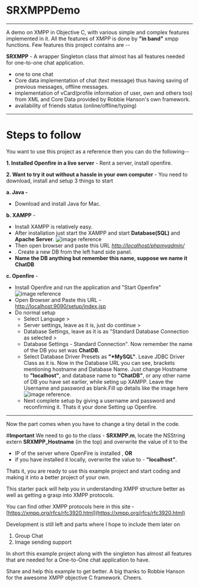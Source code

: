 # **SRXMPPDemo**

----------

A demo on XMPP in Objective C, with various simple and complex features implemented in it. All the features of XMPP is done by **"in band"** xmpp functions.
Few features this project contains are --


**SRXMPP** - A wrapper Singleton class that almost has all features needed for one-to-one chat application.

 - one to one chat
 - Core data implementation of chat (text message) thus having saving of previous messages, offline messages.
 - implementation of vCard(profile information of user, own and others too) from XML and Core Data provided by Robbie Hanson's own framework.
 - availability of friends status (online/offline/typing)

----------
# **Steps to follow**

You want to use this project as a reference then you can do the following-- 

**1. Installed Openfire in a live server**	 - Rent a server, install openfire.

**2. Want to try it out without a hassle in your own computer** - 
You need to download, install and setup 3 things to start

**a. Java -** 
 - Download and install Java for Mac.
  
**b. XAMPP** - 
 
 - Install XAMPP is relatively easy. 
 - After installation just start the XAMPP and start **Database(SQL)** and **Apache Server**.
  ![image reference](http://i.imgur.com/mXQmnhh.png?1)
 - Then open browser and paste this URL 
[*http://localhost/phpmyadmin/*](http://localhost/phpmyadmin/)
 - . Create a new DB from the left hand side panel.
 - **Name the DB anything but remember this name, suppose we name it ChatDB** 
 

**c. Openfire** -

 * Install Openfire and run the application and "Start Openfire"
 ![image reference](http://i.imgur.com/Ct8ft15.png?1)
 * Open Browser and Paste this URL - [http://localhost:9090/setup/index.jsp](http://localhost:9090/setup/index.jsp)
 * Do normal setup 
	 * Select Language >
	 * Server settings, leave as it is, just do continue > 
	 * Database Settings, leave as it is as "Standard Database Connection as selected > 
	 * Database Settings - Standard Connection". Now remember the name of the DB you set was **ChatDB**. 
	 * Select Database Driver Presets as **"*MySQL"**. Leave JDBC Driver Class as it is. Now in the Database URL you can see, brackets mentioning hostname and Database Name. Just change Hostname to **"localhost"**, and database name to **"ChatDB"**, or any other name of DB you have set earlier, while seting up XAMPP.
	 Leave the Username and password as blank.Fill up details like the image here 
 	![image reference](http://i.imgur.com/BKRBG3c.png?1).  
	 * Next complete setup by giving a username and password and reconfirming it.
Thats it your done Setting up Openfire.

----------
Now the part comes when you have to change a tiny detail in the code.

#**Important**
  We need to go to the class - **SRXMPP.m**, locate the NSString extern **SRXMPP_Hostname** (in the top) and overwrite the value of it to the   

 - IP of the server where OpenFire is installed ,
  **OR**
 - if you have installed it locally, overwrite the value to - 
   **"localhost"**.

Thats it, you are ready to use this example project and start coding and making it into a better project of your own.

This starter pack will help you in understanding XMPP structure better as well as getting a grasp into XMPP protocols.

You can find other XMPP protocols here in this site - [https://xmpp.org/rfcs/rfc3920.html](https://xmpp.org/rfcs/rfc3920.html)

Development is still left and parts where I hope to include them later on 

 1. Group Chat
 2. Image sending support
 

In short this example project along with the singleton has almost all features that are needed for a One-to-One chat application to have.

Share and help this example to get better.
A big thanks to Robbie Hanson for the awesome XMPP objective C framework. Cheers.
